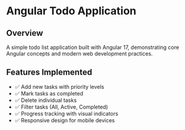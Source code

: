# Angular Todo Application

## Overview
A simple todo list application built with Angular 17, demonstrating core Angular concepts and modern web development practices.

## Features Implemented
- ✅ Add new tasks with priority levels
- ✅ Mark tasks as completed
- ✅ Delete individual tasks
- ✅ Filter tasks (All, Active, Completed)
- ✅ Progress tracking with visual indicators
- ✅ Responsive design for mobile devices
